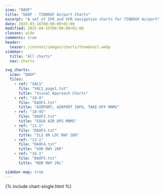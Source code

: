 ```yaml
---
icao: "DAOF" 
title: "DAOF - TINDOUF Airport Charts"
excerpt: "A set of IFR and VFR navigation charts for TINDOUF Airport"
date: 2025-03-16T00:00:00+01:00
modified: 2025-04-25T00:00:00+01:00
classes: wide
comments: true
header:
  teaser: /content/images/charts/thumbnail.webp
sidebar:
  title: "All charts"
  nav: charts

svg_charts:
  icao: "DAOF"
  files:
    - ref: "VAC1"
      file: "VAC1_page1.txt"
      title: "Visual Approach Charts"
    - ref: "10-9"
      file: "DAOF1.txt"
      title: "AIRPORT, AIRPORT INFO, TAKE-OFF MNMS"
    - ref: "10-9S"
      file: "DAOF2.txt"
      title: "EASA AIR OPS MNMS"
    - ref: "11-1"
      file: "DAOF3.txt"
      title: "ILS OR LOC RWY 26R"
    - ref: "13-1"
      file: "DAOF4.txt"
      title: "VOR RWY 26R"
    - ref: "16-1"
      file: "DAOF5.txt"
      title: "NDB RWY 26L"

sidebar-map: true
---
```


{% include chart-single.html %}
